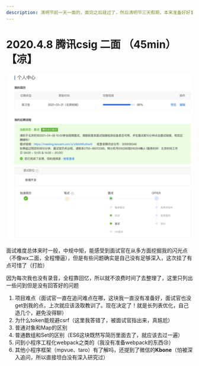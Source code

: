 ```yaml
---
description: 清明节前一天一面的，面完之后就过了，然后清明节三天假期，本来准备好好复习，但是还是发生了一些不愉快的事情，也没好好准备二面
---
```


# 2020.4.8 腾讯csig 二面 （45min）【凉】

![](../../.gitbook/assets/image%20%28113%29.png)

面试难度总体来时一般，中规中矩，能感受到面试官在从多方面挖掘我的闪光点（不像wx二面，全程懵逼），但是有些问题确实是自己没有足够深入，这次挂了有点可惜了（打脸）

因为每次我也没有录音，全程靠回忆，所以就不浪费时间了去整理了，这里只列出一些问到但是没有回答好的问题

1. 项目难点（面试官一直在追问难点在哪，这块我一直没有准备好，面试官也没get到我的点，上次就应该汲取教训了。现在决定了！就是长列表优化，自己造几个，避免没得聊）
2. 为什么token能规避csrf（这里我答错了，被面试官指出来，真尴尬）
3. 普通对象和Map的区别
4. 普通数组和Set的区别（ES6这块既然写简历里面去了，就应该去过一遍）
5. 问到小程序工程化webpack之类的（我没有准备webpack的东西😢）
6. 其他小程序框架（mpvue、taro）有了解吗，还提到了微信的**Kbone**（怕被深入追问，所以直接坦白没有深入研究过）





